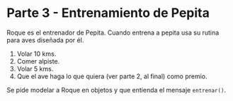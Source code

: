 # Parte 3 - Entrenamiento de Pepita

Roque es el entrenador de Pepita. Cuando entrena a pepita usa su rutina para aves diseñada por él.
1. Volar 10 kms.
2. Comer alpiste.
3. Volar 5 kms.
4. Que el ave haga lo que quiera (ver parte 2, al final) como premio.

Se pide modelar a Roque en objetos y que entienda el mensaje `entrenar()`.


